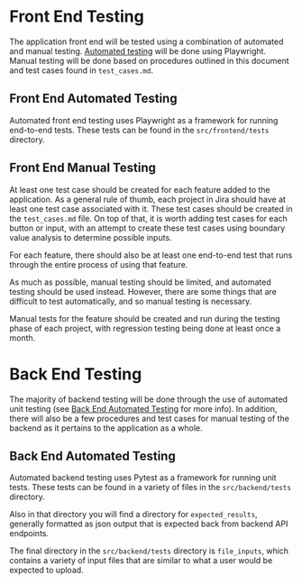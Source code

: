 # Front End Testing
The application front end will be tested using a combination of automated and manual testing. [Automated testing](#front-end-automated-testing) will be done using Playwright. Manual testing will be done based on procedures  outlined in this document and test cases found in `test_cases.md`.

## Front End Automated Testing
Automated front end testing uses Playwright as a framework for running end-to-end tests. These tests can be found in the `src/frontend/tests` directory.

## Front End Manual Testing
At least one test case should be created for each feature added to the application. As a general rule of thumb, each project in Jira should have at least one test case associated with it. These test cases should be created in the `test_cases.md` file. On top of that, it is worth adding test cases for each button or input, with an attempt to create these test cases using boundary value analysis to determine possible inputs.

For each feature, there should also be at least one end-to-end test that runs through the entire process of using that feature.

As much as possible, manual testing should be limited, and automated testing should be used instead. However, there are some things that are difficult to test automatically, and so manual testing is necessary.

Manual tests for the feature should be created and run during the testing phase of each project, with regression testing being done at least once a month.

# Back End Testing
The majority of backend testing will be done through the use of automated unit testing (see [Back End Automated Testing](#back-end-automated-testing) for more info). In addition, there will also be a few procedures and test cases for manual testing of the backend as it pertains to the application as a whole.

## Back End Automated Testing
Automated backend testing uses Pytest as a framework for running unit tests. These tests can be found in a variety of files in the `src/backend/tests` directory. 

Also in that directory you will find a directory for `expected_results`, generally formatted as json output that is expected back from backend API endpoints.

The final directory in the `src/backend/tests` directory is `file_inputs`, which contains a variety of input files that are similar to what a user would be expected to upload.